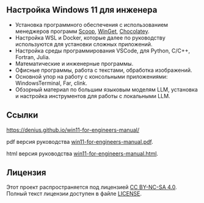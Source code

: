 ## Настройка Windows 11 для инженера

* Установка программного обеспечения с использованием менеджеров программ [Scoop](https://scoop.sh/#/), [WinGet](https://github.com/microsoft/winget-cli), [Chocolatey](https://chocolatey.org/).
* Настройка WSL и Docker, которые далее по руководству используются для установки сложных приложений.
* Настройка среды программирования VSCode, для Python, C/C++, Fortran, Julia.
* Математические и инженерные программы.
* Офисные программы, работа с текстами, обработка изображений.
* Основной упор на работу с консольными приложениями: WindowsTerminal, Far, clink.
* Обзорный материал по большим языковым моделям LLM, установка и настройка инструментов для работы с локальными LLM.


## Ссылки

https://denius.github.io/win11-for-engineers-manual/

pdf версия руководства [win11-for-engineers-manual.pdf](https://denius.github.io/win11-for-engineers-manual/win11-for-engineers-manual.pdf).

html версия руководства [win11-for-engineers-manual.html](https://denius.github.io/win11-for-engineers-manual/win11-for-engineers-manual.html).



## Лицензия
Этот проект распространяется под лицензией [CC BY-NC-SA 4.0](https://creativecommons.org/licenses/by-nc-sa/4.0/).  
Полный текст лицензии доступен в файле [LICENSE](LICENSE).

